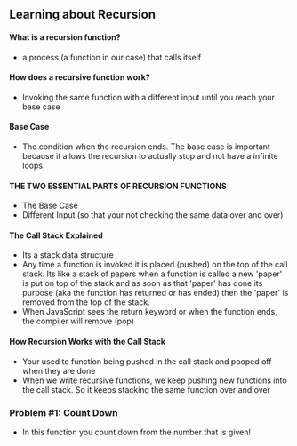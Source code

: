## Learning about Recursion 
#### What is a recursion function?
- a process (a function in our case) that calls itself

#### How does a recursive function work?
- Invoking the same function with a different input until you reach your base case

#### Base Case 
- The condition when the recursion ends. The base case is important because it allows the recursion to actually stop and not have a infinite loops.

#### THE TWO ESSENTIAL PARTS OF RECURSION FUNCTIONS
-   The Base Case 
- Different Input (so that your not checking the same data over and over)

#### The Call Stack Explained  
- Its a stack data structure 
- Any time a function is invoked it is placed (pushed) on the top of the call stack. Its like a stack of papers when a function is called a new 'paper' is put on top of the stack and as soon as that 'paper' has done its purpose (aka the function has returned or has ended) then the 'paper' is removed from the top of the stack. 
- When JavaScript sees the return keyword or when the function ends, the compiler will remove (pop)

#### How Recursion Works with the Call Stack
- Your used to function being pushed in the call stack and pooped off when they are done 
- When we write recursive functions, we keep pushing new functions into the call stack. So it keeps stacking the same function over and over

### Problem #1: Count Down
- In this function you count down from the number that is given! 